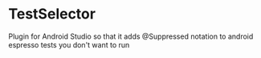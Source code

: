 # TestSelector
Plugin for Android Studio so that it adds @Suppressed notation to android espresso tests you don't want to run
